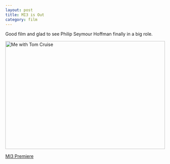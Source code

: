 ```yaml
---
layout: post
title: MI3 is Out
category: film
---
```


Good film and glad to see Philip Seymour Hoffman finally in a big role.

<img src="/assets/211336342_a56ece00b8.jpg" width="500" height="338" alt="Me with Tom Cruise" /></a>

<a href="http://www.flickr.com/photos/indieflickr/sets/72057594117509576/">MI3 Premiere</a>
